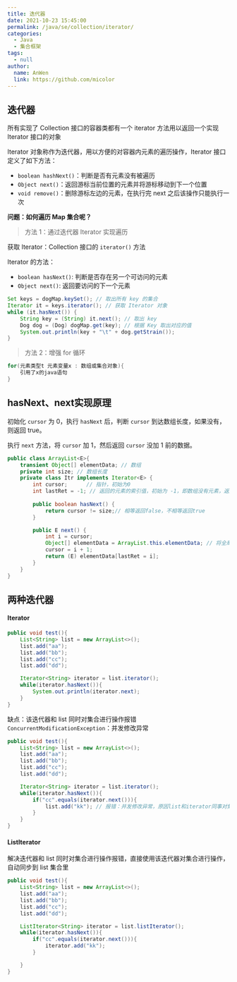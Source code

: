 ```yaml
---
title: 迭代器
date: 2021-10-23 15:45:00
permalink: /java/se/collection/iterator/
categories: 
  - Java
  - 集合框架
tags: 
  - null
author: 
  name: AnWen
  link: https://github.com/micolor
---
```


## 迭代器

所有实现了 Collection 接口的容器类都有一个 iterator 方法用以返回一个实现 Iterator 接口的对象

Iterator 对象称作为迭代器，用以方便的对容器内元素的遍历操作，Iterator 接口定义了如下方法：

- `boolean hashNext()`：判断是否有元素没有被遍历
- `Object next()`：返回游标当前位置的元素并将游标移动到下一个位置
- `void remove()`：删除游标左边的元素，在执行完 next 之后该操作只能执行一次



**问题：如何遍历 Map 集合呢？**

> 方法 1：通过迭代器 Iterator 实现遍历

获取 Iterator：Collection 接口的 `iterator()` 方法

Iterator 的方法：

- `boolean hasNext()`: 判断是否存在另一个可访问的元素
- `Object next()`: 返回要访问的下一个元素

```java
Set keys = dogMap.keySet(); // 取出所有 key 的集合
Iterator it = keys.iterator(); // 获取 Iterator 对象
while (it.hasNext()) {
    String key = (String) it.next(); // 取出 key
    Dog dog = (Dog) dogMap.get(key); // 根据 Key 取出对应的值
    System.out.println(key + "\t" + dog.getStrain());
}
```

> 方法 2：增强 for 循环
>

```java
for(元素类型t 元素变量x : 数组或集合对象){
	引用了x的java语句
}
```

## hasNext、next实现原理

初始化 `cursor` 为 0，执行 `hasNext` 后，判断 `cursor` 到达数组长度，如果没有，则返回 true。

执行 `next` 方法，将 `cursor` 加 1，然后返回 `cursor` 没加 1 前的数据。

```java
public class ArrayList<E>{
    transient Object[] elementData; // 数组
    private int size; // 数组长度
    private class Itr implements Iterator<E> {
        int cursor;      // 指针，初始为0
        int lastRet = -1; // 返回的元素的索引值，初始为 -1，即数组没有元素，返回 -1
        
        public boolean hasNext() { 
            return cursor != size;// 相等返回false，不相等返回true
        }

        public E next() {
            int i = cursor; 
            Object[] elementData = ArrayList.this.elementData; // 将全局变量复制一份给局部遍历，防止污染全局变量
            cursor = i + 1;
            return (E) elementData[lastRet = i];
        }
    }
}
```

## 两种迭代器

#### Iterator

```java
public void test(){
    List<String> list = new ArrayList<>();
    list.add("aa");
    list.add("bb");
    list.add("cc");
    list.add("dd");

    Iterator<String> iterator = list.iterator();
    while(iterator.hasNext()){
        System.out.println(iterator.next);
    }
}
```

缺点：该迭代器和 list 同时对集合进行操作报错 `ConcurrentModificationException`：并发修改异常

```java
public void test(){
    List<String> list = new ArrayList<>();
    list.add("aa");
    list.add("bb");
    list.add("cc");
    list.add("dd");

    Iterator<String> iterator = list.iterator();
    while(iterator.hasNext()){
        if("cc".equals(iterator.next())){
            list.add("kk"); // 报错：并发修改异常，原因list和iterator同事对集合进行操作，不可取
        }
    }
}
```

#### ListIterator

解决迭代器和 list 同时对集合进行操作报错，直接使用该迭代器对集合进行操作，自动同步到 list 集合里

```java
public void test(){
    List<String> list = new ArrayList<>();
    list.add("aa");
    list.add("bb");
    list.add("cc");
    list.add("dd");

    ListIterator<String> iterator = list.listIterator();
    while(iterator.hasNext()){
        if("cc".equals(iterator.next())){
            iterator.add("kk");
        }

    }
}
```

## 